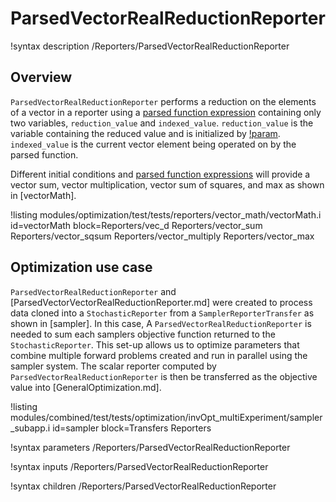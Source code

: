 # ParsedVectorRealReductionReporter

!syntax description /Reporters/ParsedVectorRealReductionReporter

## Overview

`ParsedVectorRealReductionReporter` performs a reduction on the elements of a vector in a reporter using a [parsed function expression](MooseParsedFunction.md) containing only two variables, `reduction_value` and `indexed_value`.  `reduction_value` is the variable containing the reduced value and is initialized by [!param](/Reporters/ParsedVectorRealReductionReporter/initial_value).  `indexed_value` is the current vector element being operated on by the parsed function.

Different initial conditions and [parsed function expressions](MooseParsedFunction.md) will provide a vector sum, vector multiplication, vector sum of squares, and max as shown in [vectorMath].

!listing modules/optimization/test/tests/reporters/vector_math/vectorMath.i id=vectorMath block=Reporters/vec_d Reporters/vector_sum Reporters/vector_sqsum Reporters/vector_multiply Reporters/vector_max

## Optimization use case

`ParsedVectorRealReductionReporter` and [ParsedVectorVectorRealReductionReporter.md] were created to process data cloned into a `StochasticReporter` from a `SamplerReporterTransfer` as shown in [sampler].
In this case, A `ParsedVectorRealReductionReporter` is needed to sum each samplers objective function returned to the `StochasticReporter`.
This set-up allows us to optimize parameters that combine multiple forward problems created and run in parallel using the sampler system.
The scalar reporter computed by `ParsedVectorRealReductionReporter` is then be transferred as the objective value into [GeneralOptimization.md].

!listing modules/combined/test/tests/optimization/invOpt_multiExperiment/sampler_subapp.i id=sampler block=Transfers Reporters

!syntax parameters /Reporters/ParsedVectorRealReductionReporter

!syntax inputs /Reporters/ParsedVectorRealReductionReporter

!syntax children /Reporters/ParsedVectorRealReductionReporter

